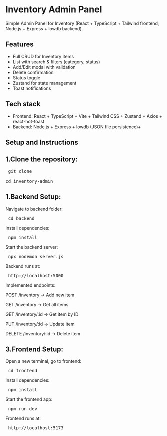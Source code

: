 # Inventory Admin Panel

Simple Admin Panel for Inventory (React + TypeScript + Tailwind frontend, Node.js + Express + lowdb backend).

## Features
- Full CRUD for Inventory items
- List with search & filters (category, status)
- Add/Edit modal with validation
- Delete confirmation
- Status toggle
- Zustand for state management
- Toast notifications

## Tech stack
- Frontend: React + TypeScript + Vite + Tailwind CSS + Zustand + Axios + react-hot-toast
- Backend: Node.js + Express + lowdb (JSON file persistence)+


## Setup and Instructions

 ## 1.Clone the repository:

<pre> git clone <https://github.com/swetha-29042004/inventory-admin.git>

cd inventory-admin </pre>

 ## 1.Backend Setup:

Navigate to backend folder:

<pre> cd backend </pre>

Install dependencies:

<pre> npm install </pre>

Start the backend server:

<pre> npx nodemon server.js  </pre>


Backend runs at:

<pre> http://localhost:5000  </pre>

 Implemented endpoints:

POST /inventory → Add new item

GET /inventory → Get all items

GET /inventory/:id → Get item by ID

PUT /inventory/:id → Update item

DELETE /inventory/:id → Delete item  

## 3.Frontend Setup:

Open a new terminal, go to frontend:

<pre> cd frontend  </pre>


Install dependencies:

<pre> npm install  </pre>


Start the frontend app:

<pre> npm run dev  </pre>


Frontend runs at:

<pre> http://localhost:5173 </pre>





